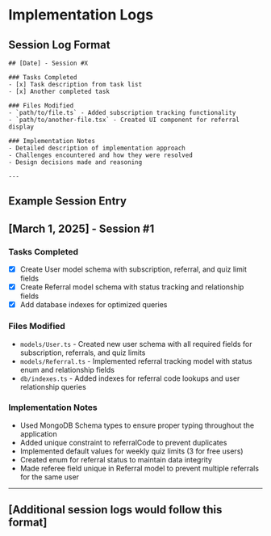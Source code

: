 # Implementation Logs

## Session Log Format
```
## [Date] - Session #X

### Tasks Completed
- [x] Task description from task list
- [x] Another completed task

### Files Modified
- `path/to/file.ts` - Added subscription tracking functionality
- `path/to/another-file.tsx` - Created UI component for referral display

### Implementation Notes
- Detailed description of implementation approach
- Challenges encountered and how they were resolved
- Design decisions made and reasoning

---
```

## Example Session Entry

## [March 1, 2025] - Session #1

### Tasks Completed
- [x] Create User model schema with subscription, referral, and quiz limit fields
- [x] Create Referral model schema with status tracking and relationship fields
- [x] Add database indexes for optimized queries

### Files Modified
- `models/User.ts` - Created new user schema with all required fields for subscription, referrals, and quiz limits
- `models/Referral.ts` - Implemented referral tracking model with status enum and relationship fields
- `db/indexes.ts` - Added indexes for referral code lookups and user relationship queries

### Implementation Notes
- Used MongoDB Schema types to ensure proper typing throughout the application
- Added unique constraint to referralCode to prevent duplicates
- Implemented default values for weekly quiz limits (3 for free users)
- Created enum for referral status to maintain data integrity
- Made referee field unique in Referral model to prevent multiple referrals for the same user

---

## [Additional session logs would follow this format]